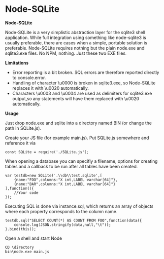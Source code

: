 # Node-SQLite

__Node-SQLite__

Node-SQLite is a very simplistic abstraction layer for the sqlite3 shell application. While full integration using something like
node-sqlite3 is usually preferable, there are cases when a simple, portable solution is preferable. Node-SQLite requires nothing
but the plain node.exe and sqlite3.exe files. No NPM, nothing. Just these two EXE files.

__Limitations__

- Error reporting is a bit broken. SQL errors are therefore reported directly to console.error.
- Handling of character \u0000 is broken in sqlite3.exe, so Node-SQLite replaces it with \u0020 automatically.
- Characters \u0003 and \u0004 are used as delimiters for sqlite3.exe output,so any statements will have them replaced with \u0020 automatically.

__Usage__

Just drop node.exe and sqlite into a directory named BIN (or change the path in SQLite.js).

Create your JS file (for example main.js). Put SQLite.js somewhere and reference it via

    const SQLite = require('./SQLite.js');

When opening a database you can specifiy a filename, options for creating tables and a callback to be run after all tables have been created.

    var testdb=new SQLite('.\\db\\test.sqlite',[
        {name:"FOO",columns:"X int,LABEL varchar[64]"},
        {name:"BAR",columns:"X int,LABEL varchar[64]"}
    ],function(){
        //Your code
    });
    
Executing SQL is done via instance.sql, which returns an array of objects where each property corresponds to the column name.

    testdb.sql("SELECT COUNT(*) AS COUNT FROM FOO",function(data){
        console.log(JSON.stringify(data,null,"\t"));
    }.bind(this));

Open a shell and start Node

    CD \directory
    bin\node.exe main.js

